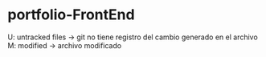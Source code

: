 # portfolio-FrontEnd

U: untracked files -> git no tiene registro del cambio generado en el archivo
M: modified -> archivo modificado

